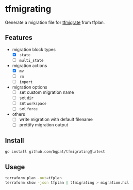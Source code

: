 # tfmigrating

Generate a migration file for [tfmigrate](https://github.com/minamijoyo/tfmigrate) from tfplan.

## Features

- migration block types
  - [x] `state`
  - [ ] `multi_state`
- migration actions
  - [x] `mv`
  - [ ] `rm`
  - [ ] `import`
- migration options
  - [ ] set custom migration name
  - [ ] set `dir`
  - [ ] set `workspace`
  - [ ] set `force`
- others
  - [ ] write migration with default filename
  - [ ] prettify migration output

## Install

```bash
go install github.com/bgpat/tfmigrating@latest
```

## Usage

```bash
terraform plan -out=tfplan
terraform show -json tfplan | tfmigrating > migration.hcl
```


